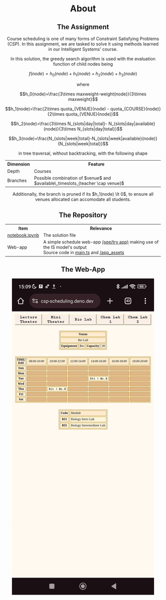 <h1 align=center>About</h1>
<h2 align=center>The Assignment</h2>
<p align=center>Course scheduling is one of many forms of Constraint Satisfying Problems (CSP). In this assignment, we are tasked to solve it using methods learned in our Intelligent Systems' course.</p>
<p align=center>In this solution, the greedy search algorithm is used with the evaluation function of child nodes being</p>

$$f(node) = h_0(node) + h_1(node) + h_2(node) + h_3(node)$$

<p align=center>where</p>

$$h_0(node)=\frac{3\times maxweight-weight(node)}{3\times maxweight}$$

$$h_1(node)=\frac{2\times quota_{VENUE}(node) - quota_{COURSE}(node)}{2\times quota_{VENUE}(node)}$$

$$h_2(node)=\frac{3\times N_{slots|day|total}- N_{slots|day|available}(node)}{3\times N_{slots|day|total}}$$

$$h_3(node)=\frac{N_{slots|week|total}-N_{slots|week|available}(node)}{N_{slots|week|total}}$$

<p align=center>in tree traversal, without backtracking, with the following shape</p>
<table align=center>
  <tr><th>Dimension</th><th>Feature</th></tr>
  <tr><td>Depth</td><td>Courses</td></tr>
  <tr><td>Branches</td><td>Possible combination of $venue$ and $available\_timeslots_{teacher \cap venue}$</td></tr>
</table>
<p align=center>Additionally, the branch is pruned if its $h_1(node) \lt 0$, to ensure all venues allocated can accomodate all students.</p>

<h2 align=center>The Repository</h2>

<table align=center>
  <tr><th>Item</th><th>Relevance</th></tr>
  <tr><td><a href=notebook.ipynb>notebook.ipynb</a></td><td>The solution file</td></tr>
  <tr><td>Web-app</td><td>A simple schedule web-app <a href=https://csp-scheduling.deno.dev>(see/try app)</a> making use of the IS model's output<br />Source code in <a href=main.ts>main.ts</a> and <a href=/app_assets>/app_assets</a></tr>
</table>

<h2 align=center>The Web-App</h2>

<p align=center>
  <a href=https://csp-scheduling.deno.dev><img src=repo_assets/mobileView.gif></a>
</p>
